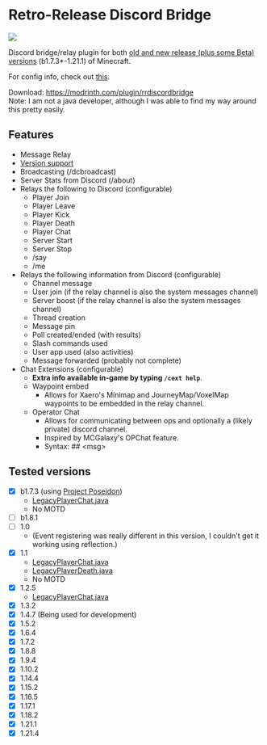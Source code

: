# Retro-Release Discord Bridge
[![](https://dcbadge.limes.pink/api/server/k2wGKEaCRA)](https://discord.gg/k2wGKEaCRA)   

Discord bridge/relay plugin for both [old and new release (plus some Beta) versions](#tested-versions) (b1.7.3*-1.21.1) of Minecraft.   

For config info, check out [this](https://github.com/DexrnZacAttack/RRDiscordBridge/wiki/Config).

Download: https://modrinth.com/plugin/rrdiscordbridge   
Note: I am not a java developer, although I was able to find my way around this pretty easily.

## Features
- Message Relay
- [Version support](#tested-versions)
- Broadcasting (/dcbroadcast)
- Server Stats from Discord (/about)
- Relays the following to Discord (configurable)
  - Player Join
  - Player Leave
  - Player Kick
  - Player Death
  - Player Chat
  - Server Start
  - Server Stop
  - /say
  - /me
- Relays the following information from Discord (configurable)
  - Channel message
  - User join (if the relay channel is also the system messages channel)
  - Server boost (if the relay channel is also the system messages channel)
  - Thread creation
  - Message pin
  - Poll created/ended (with results)
  - Slash commands used
  - User app used (also activities)
  - Message forwarded (probably not complete)
- Chat Extensions (configurable)
  - **Extra info available in-game by typing `/cext help`**.
  - Waypoint embed
    - Allows for Xaero's Minimap and JourneyMap/VoxelMap waypoints to be embedded in the relay channel.
  - Operator Chat
    - Allows for communicating between ops and optionally a (likely private) discord channel.
    - Inspired by MCGalaxy's OPChat feature.
    - Syntax: ## \<msg\>

## Tested versions
- [X] b1.7.3 (using [Project Poseidon](https://github.com/retromcorg/Project-Poseidon))
  - [LegacyPlayerChat.java](../src/main/java/io/github/dexrnzacattack/rrdiscordbridge/eventcompatibility/legacy/LegacyPlayerChat.java)
  - No MOTD
- [ ] b1.8.1
- [ ] 1.0   
  - (Event registering was really different in this version, I couldn't get it working using reflection.) 
- [X] 1.1
  - [LegacyPlayerChat.java](../src/main/java/io/github/dexrnzacattack/rrdiscordbridge/eventcompatibility/legacy/LegacyPlayerChat.java)
  - [LegacyPlayerDeath.java](../src/main/java/io/github/dexrnzacattack/rrdiscordbridge/eventcompatibility/legacy/LegacyPlayerDeath.java)
  - No MOTD
- [X] 1.2.5
  - [LegacyPlayerChat.java](../src/main/java/io/github/dexrnzacattack/rrdiscordbridge/eventcompatibility/legacy/LegacyPlayerChat.java)
- [X] 1.3.2
- [X] 1.4.7 (Being used for development)
- [X] 1.5.2
- [X] 1.6.4
- [X] 1.7.2
- [X] 1.8.8
- [X] 1.9.4
- [X] 1.10.2
- [X] 1.14.4
- [X] 1.15.2
- [X] 1.16.5
- [X] 1.17.1
- [X] 1.18.2
- [X] 1.21.1
- [X] 1.21.4
